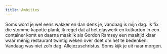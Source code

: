 ```yaml
---
title: Ambities
---
```

Soms word je wel eens wakker en dan denk je, vandaag is mijn dag. Ik fix die stomme kapotte plank, ik regel dat al het glaswerk en kutkarton in een container komt en daarna maak ik als Gordon Ramsey een maaltijd klaar waar menig restaurant twintig weken over doet om het te bedenken. Vandaag was niet zo’n dag. Allejezuschristus. Soms kijk je uit naar morgen.
